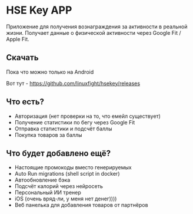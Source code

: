 # HSE Key APP

Приложение для получения вознаграждения за активности в реальной жизни.
Получает данные о физической активности через Google Fit / Apple Fit.

## Скачать
Пока что можно только на Android

Вот тут - https://github.com/linuxfight/hsekey/releases

## Что есть?
- Авторизация (нет проверки на то, что емейл существует)
- Получение статистики по бегу через Google Fit
- Отправка статистики и подсчёт баллы
- Покупка товаров за баллы

## Что будет добавлено ещё?
- Настоящие промокоды вместо генерируемых
- Auto Run migrations (shell script in docker)
- Автообновление бэка
- Подсчёт калорий через нейросеть
- Персональный ИИ тренер
- iOS (очень вряд-ли, у меня нет денег))))
- Веб панелька для добавления товаров от партнёров